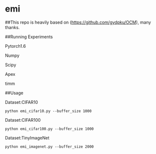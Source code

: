 # emi
##This repo is heavily based on (https://github.com/gydpku/OCM), many thanks.

##Running Experiments

Pytorch1.6

Numpy

Scipy

Apex

timm

##Usage

Dataset:CIFAR10

    python emi_cifar10.py --buffer_size 1000
    
Dataset:CIFAR100

    python emi_cifar100.py --buffer_size 1000
    
Dataset:TinyImageNet

    python emi_imagenet.py --buffer_size 2000
